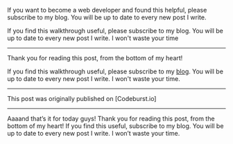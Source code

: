 If you want to become a web developer and found this helpful, please subscribe to my blog. You will be up to date to every new post I write.

If you find this walkthrough useful, please subscribe to my blog. You will be up to date to every new post I write. I won't waste your time

***

Thank you for reading this post, from the bottom of my heart!

If you find this walkthrough useful, please subscribe to my [blog](http://morningdev.com). You will be up to date to every new post I write. I won't waste your time. 

***

This post was originally published on [Codeburst.io]

***

Aaaand that’s it for today guys! Thank you for reading this post, from the bottom of my heart!
If you find this useful, subscribe to my blog. You will be up to date to every new post I write. I won’t waste your time.